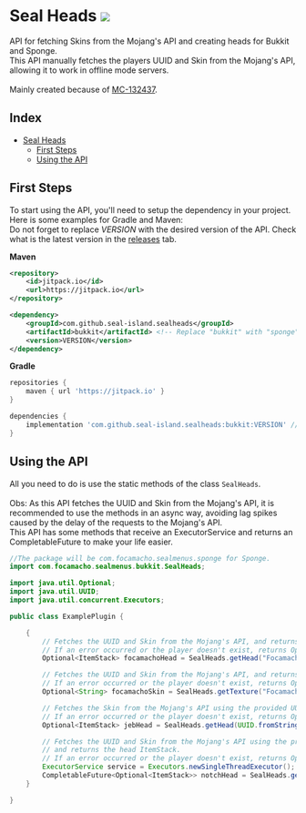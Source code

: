 # Seal Heads [![](https://jitpack.io/v/seal-island/sealheads.svg)](https://jitpack.io/#seal-island/sealheads)
API for fetching Skins from the Mojang's API and creating heads for Bukkit and Sponge.
<br>
This API manually fetches the players UUID and Skin from the Mojang's API, allowing it to work in offline mode servers.
<br>
<br>
Mainly created because of [MC-132437](https://bugs.mojang.com/browse/MC-132437).
## Index

- [Seal Heads](#Seal-Heads)
    * [First Steps](#First-Steps)
    * [Using the API](#Using-the-API)

## First Steps
To start using the API, you'll need to setup the dependency in your project. Here is some examples for Gradle and Maven:
<br>
Do not forget to replace *VERSION* with the desired version of the API. Check what is the latest version in the [releases](https://github.com/Seal-Island/SealHeads/releases) tab.

**Maven**
```xml
<repository>
    <id>jitpack.io</id>
    <url>https://jitpack.io</url>
</repository>
```
```xml
<dependency>
    <groupId>com.github.seal-island.sealheads</groupId>
    <artifactId>bukkit</artifactId> <!-- Replace "bukkit" with "sponge" if desired. -->
    <version>VERSION</version>
</dependency>
```

**Gradle**
```groovy
repositories {
    maven { url 'https://jitpack.io' }
}

dependencies {
    implementation 'com.github.seal-island.sealheads:bukkit:VERSION' // Replace "bukkit" with "sponge" if desired.
}
```

## Using the API

All you need to do is use the static methods of the class `SealHeads`.
<br><br>
Obs: As this API fetches the UUID and Skin from the Mojang's API, it is recommended to use the methods in an async way, avoiding lag spikes caused by the delay of the requests to the Mojang's API.
<br>
This API has some methods that receive an ExecutorService and returns an CompletableFuture to make your life easier.

```java
//The package will be com.focamacho.sealmenus.sponge for Sponge.
import com.focamacho.sealmenus.bukkit.SealHeads;

import java.util.Optional;
import java.util.UUID;
import java.util.concurrent.Executors;

public class ExamplePlugin {

    {
        // Fetches the UUID and Skin from the Mojang's API, and returns the head ItemStack.
        // If an error occurred or the player doesn't exist, returns Optional.empty().
        Optional<ItemStack> focamachoHead = SealHeads.getHead("Focamacho");

        // Fetches the UUID and Skin from the Mojang's API, and returns the skin string.
        // If an error occurred or the player doesn't exist, returns Optional.empty().
        Optional<String> focamachoSkin = SealHeads.getTexture("Focamacho");

        // Fetches the Skin from the Mojang's API using the provided UUID, and returns the head ItemStack.
        // If an error occurred or the player doesn't exist, returns Optional.empty().
        Optional<ItemStack> jebHead = SealHeads.getHead(UUID.fromString("45f50155-c09f-4fdc-b5ce-e30af2ebd1f0"));

        // Fetches the UUID and Skin from the Mojang's API using the provided ExecutorService
        // and returns the head ItemStack.
        // If an error occurred or the player doesn't exist, returns Optional.empty().
        ExecutorService service = Executors.newSingleThreadExecutor();
        CompletableFuture<Optional<ItemStack>> notchHead = SealHeads.getHead("Notch", service);
    }

}
```